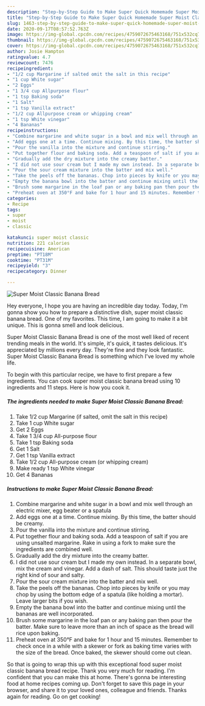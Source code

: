 ```yaml
---
description: "Step-by-Step Guide to Make Super Quick Homemade Super Moist Classic Banana Bread"
title: "Step-by-Step Guide to Make Super Quick Homemade Super Moist Classic Banana Bread"
slug: 1463-step-by-step-guide-to-make-super-quick-homemade-super-moist-classic-banana-bread
date: 2020-09-17T08:57:52.763Z
image: https://img-global.cpcdn.com/recipes/4759072675463168/751x532cq70/super-moist-classic-banana-bread-recipe-main-photo.jpg
thumbnail: https://img-global.cpcdn.com/recipes/4759072675463168/751x532cq70/super-moist-classic-banana-bread-recipe-main-photo.jpg
cover: https://img-global.cpcdn.com/recipes/4759072675463168/751x532cq70/super-moist-classic-banana-bread-recipe-main-photo.jpg
author: Josie Hampton
ratingvalue: 4.7
reviewcount: 7476
recipeingredient:
- "1/2 cup Margarine if salted omit the salt in this recipe"
- "1 cup White sugar"
- "2 Eggs"
- "1 3/4 cup Allpurpose flour"
- "1 tsp Baking soda"
- "1 Salt"
- "1 tsp Vanilla extract"
- "1/2 cup Allpurpose cream or whipping cream"
- "1 tsp White vinegar"
- "4 Bananas"
recipeinstructions:
- "Combine margarine and white sugar in a bowl and mix well through an electric mixer, egg beater or a spatula"
- "Add eggs one at a time. Continue mixing. By this time, the batter should be creamy."
- "Pour the vanilla into the mixture and continue stirring."
- "Put together flour and baking soda. Add a teaspoon of salt if you are using unsalted margarine.  Rake in using a fork to make sure the ingredients are combined well."
- "Gradually add the dry mixture into the creamy batter."
- "I did not use sour cream but I made my own instead. In a separate bowl, mix the cream and vinegar. Add a dash of salt. This should taste just the right kind of sour and salty."
- "Pour the sour cream mixture into the batter and mix well."
- "Take the peels off the bananas. Chop into pieces by knife or you may chop by using the bottom edge of a spatula (like holding a mortar). Leave larger bits if you wish."
- "Empty the banana bowl into the batter and continue mixing until the bananas are well incorporated."
- "Brush some margarine in the loaf pan or any baking pan then pour the batter. Make sure to leave more than an inch of space as the bread will rice upon baking."
- "Preheat oven at 350°F and bake for 1 hour and 15 minutes. Remember to check once in a while with a skewer or fork as baking time varies with the size of the bread. Once baked, the skewer should come out clean."
categories:
- Recipe
tags:
- super
- moist
- classic

katakunci: super moist classic 
nutrition: 221 calories
recipecuisine: American
preptime: "PT18M"
cooktime: "PT31M"
recipeyield: "3"
recipecategory: Dinner

---
```



![Super Moist Classic Banana Bread](https://img-global.cpcdn.com/recipes/4759072675463168/751x532cq70/super-moist-classic-banana-bread-recipe-main-photo.jpg)

Hey everyone, I hope you are having an incredible day today. Today, I'm gonna show you how to prepare a distinctive dish, super moist classic banana bread. One of my favorites. This time, I am going to make it a bit unique. This is gonna smell and look delicious.

Super Moist Classic Banana Bread is one of the most well liked of recent trending meals in the world. It's simple, it's quick, it tastes delicious. It's appreciated by millions every day. They're fine and they look fantastic. Super Moist Classic Banana Bread is something which I've loved my whole life.




To begin with this particular recipe, we have to first prepare a few ingredients. You can cook super moist classic banana bread using 10 ingredients and 11 steps. Here is how you cook it.

<!--inarticleads1-->

##### The ingredients needed to make Super Moist Classic Banana Bread:

1. Take 1/2 cup Margarine (if salted, omit the salt in this recipe)
1. Take 1 cup White sugar
1. Get 2 Eggs
1. Take 1 3/4 cup All-purpose flour
1. Take 1 tsp Baking soda
1. Get 1 Salt
1. Get 1 tsp Vanilla extract
1. Take 1/2 cup All-purpose cream (or whipping cream)
1. Make ready 1 tsp White vinegar
1. Get 4 Bananas




<!--inarticleads2-->

##### Instructions to make Super Moist Classic Banana Bread:

1. Combine margarine and white sugar in a bowl and mix well through an electric mixer, egg beater or a spatula
1. Add eggs one at a time. Continue mixing. By this time, the batter should be creamy.
1. Pour the vanilla into the mixture and continue stirring.
1. Put together flour and baking soda. Add a teaspoon of salt if you are using unsalted margarine.  Rake in using a fork to make sure the ingredients are combined well.
1. Gradually add the dry mixture into the creamy batter.
1. I did not use sour cream but I made my own instead. In a separate bowl, mix the cream and vinegar. Add a dash of salt. This should taste just the right kind of sour and salty.
1. Pour the sour cream mixture into the batter and mix well.
1. Take the peels off the bananas. Chop into pieces by knife or you may chop by using the bottom edge of a spatula (like holding a mortar). Leave larger bits if you wish.
1. Empty the banana bowl into the batter and continue mixing until the bananas are well incorporated.
1. Brush some margarine in the loaf pan or any baking pan then pour the batter. Make sure to leave more than an inch of space as the bread will rice upon baking.
1. Preheat oven at 350°F and bake for 1 hour and 15 minutes. Remember to check once in a while with a skewer or fork as baking time varies with the size of the bread. Once baked, the skewer should come out clean.




So that is going to wrap this up with this exceptional food super moist classic banana bread recipe. Thank you very much for reading. I'm confident that you can make this at home. There's gonna be interesting food at home recipes coming up. Don't forget to save this page in your browser, and share it to your loved ones, colleague and friends. Thanks again for reading. Go on get cooking!
